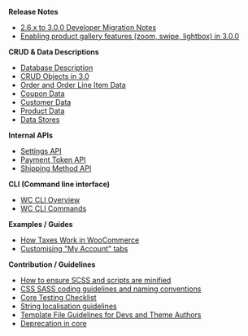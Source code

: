 **Release Notes**
- [2.6.x to 3.0.0 Developer Migration Notes](2.6.x-to-3.0.0-Developer-Migration-Notes)
- [Enabling product gallery features (zoom, swipe, lightbox) in 3.0.0](Enabling-product-gallery-features-(zoom,-swipe,-lightbox)-in-3.0.0)

**CRUD & Data Descriptions**
- [Database Description](https://github.com/woocommerce/woocommerce/wiki/Database-Description)
- [CRUD Objects in 3.0](https://github.com/woocommerce/woocommerce/wiki/CRUD-Objects-in-3.0)
- [Order and Order Line Item Data](Order-and-Order-Line-Item-Data)
- [Coupon Data](Coupon-Data)
- [Customer Data](Customer-Data)
- [Product Data](Product-Data-Schema)
- [Data Stores](Data-Stores)

**Internal APIs**
- [Settings API](Settings-API)
- [Payment Token API](Payment-Token-API)
- [Shipping Method API](Shipping-Method-API)

**CLI (Command line interface)**
- [WC CLI Overview](WC-CLI-Overview)
- [WC CLI Commands](WC-CLI-Commands)

**Examples / Guides**
- [How Taxes Work in WooCommerce](How-Taxes-Work-in-WooCommerce)
- [Customising "My Account" tabs](Customising-"My-Account"-tabs)

**Contribution / Guidelines**
- [How to ensure SCSS and scripts are minified](Contributing---How-to-ensure-SCSS-and-scripts-are-minified)
- [CSS SASS coding guidelines and naming conventions](CSS-SASS-coding-guidelines-and-naming-conventions)
- [Core Testing Checklist](https://github.com/woocommerce/woocommerce/wiki/Core-Testing-Checklist)
- [String localisation guidelines](String-localisation-guidelines)
- [Template File Guidelines for Devs and Theme Authors](Template-File-Guidelines-for-Devs-and-Theme-Authors)
- [Deprecation in core](Deprecation-in-core)